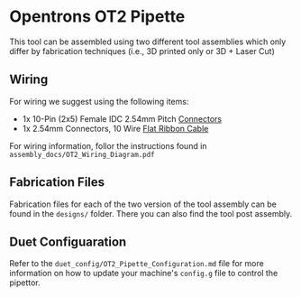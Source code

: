 # Opentrons OT2 Pipette
This tool can be assembled using two different tool assemblies which only differ by fabrication techniques (i.e., 3D printed only or 3D + Laser Cut)

## Wiring 

For wiring we suggest using the following items:
* 1x 10-Pin (2x5) Female IDC 2.54mm Pitch [Connectors](https://www.amazon.com/gp/product/B07W5C4P6Z/ref=ppx_yo_dt_b_asin_title_o01_s00?ie=UTF8&psc=1)
* 1x 2.54mm Connectors, 10 Wire [Flat Ribbon Cable](https://www.amazon.com/gp/product/B08435GF42/ref=ppx_yo_dt_b_asin_title_o09_s00?ie=UTF8&psc=1) 

For wiring information, follor the instructions found in `assembly_docs/OT2_Wiring_Diagram.pdf`

## Fabrication Files

Fabrication files for each of the two version of the tool assembly can be found in the `designs/` folder. There you can also find the tool post assembly.

## Duet Configuaration 

Refer to the `duet_config/OT2_Pipette_Configuration.md` file for more information on how to update your machine's `config.g` file to control the pipettor. 
